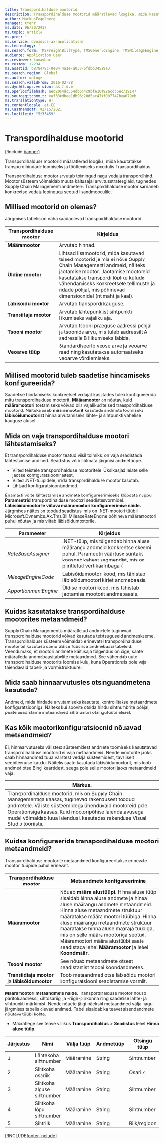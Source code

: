 ```yaml
---
title: Transpordihalduse mootorid
description: Transpordihalduse mootorid määratlevad loogika, mida kasutatakse transpordihindade loomiseks ja töötlemiseks moodulis Transpordihaldus.
author: MarkusFogelberg
manager: tfehr
ms.date: 06/20/2017
ms.topic: article
ms.prod: ''
ms.service: dynamics-ax-applications
ms.technology: ''
ms.search.form: TMSFreightBillType, TMSGenericEngine, TMSMileageEngine, TMSRateEngine, TMSTransitTimeEngine, TMSZoneEngine, TMSFreightBillTypeAssignment, TMSZoneMaster, TMSEngineParameters
audience: Application User
ms.reviewer: kamaybac
ms.custom: 12234
ms.assetid: b878478c-0e04-4a1e-a037-6fdbb345a9a3
ms.search.region: Global
ms.author: mafoge
ms.search.validFrom: 2016-02-28
ms.dyn365.ops.version: AX 7.0.0
ms.openlocfilehash: aed20a4dc554db5d4c9bfe10992accc6ec719147
ms.sourcegitcommit: eaf330dbee1db96c20d5ac479f007747bea079eb
ms.translationtype: HT
ms.contentlocale: et-EE
ms.lasthandoff: 02/15/2021
ms.locfileid: "5233459"
---
```

# <a name="transportation-management-engines"></a>Transpordihalduse mootorid

[!include [banner](../includes/banner.md)]

Transpordihalduse mootorid määratlevad loogika, mida kasutatakse transpordihindade loomiseks ja töötlemiseks moodulis Transpordihaldus. 

Transpordihalduse mootor arvutab toimingud nagu vedaja transpordihind. Mootorisüsteem võimaldab muuta käitusajal arvutusstrateegiaid, tuginedes Supply Chain Managementi andmetele. Transpordihalduse mootor sarnaneb konkreetse vedaja lepinguga seotud lisandmoodulile.

## <a name="what-engines-are-available"></a>Millised mootorid on olemas?
Järgmises tabelis on näha saadaolevad transpordihalduse mootorid.

| Transpordihalduse mootor | Kirjeldus                                                                                                                                                                                                                                                                                                                 |
|----------------------------------|-----------------------------------------------------------------------------------------------------------------------------------------------------------------------------------------------------------------------------------------------------------------------------------------------------------------------------|
| **Määramootor**                  | Arvutab hinnad.                                                                                                                                                                                                                                                                                                           |
| **Üldine mootor**               | Lihtsad lisamootorid, mida kasutavad teised mootorid ja mis ei nõua Supply Chain Managementi andmeid, näiteks jaotamise mootor. Jaotamise mootoreid kasutatakse transpordi lõplike kulude vähendamiseks konkreetsete tellimuste ja ridade põhjal, mis põhinevad dimensioonidel (nt maht ja kaal). |
| **Läbisõidu mootor**               | Arvutab transpordi kauguse.                                                                                                                                                                                                                                                                                     |
| **Transiitaja mootor**          | Arvutab lähtepunktist sihtpunkti liikumiseks vajaliku aja.                                                                                                                                                                                                                                       |
| **Tsooni mootor**                  | Arvutab tsooni praeguse aadressi põhjal ja tsoonide arvu, mis tuleb aadressilt A aadressile B liikumiseks läbida.                                                                                                                                                                    |
| **Veoarve tüüp**            | Standardiseerib veose arve ja veoarve read ning kasutatakse automaatseks veoarve võrdlemiseks.                                                                                                                                                                                                                |


<a name="what-engines-must-be-configured-to-rate-a-shipment"></a>Millised mootorid tuleb saadetise hindamiseks konfigureerida?
---------------------------------------------------

Saadetise hindamiseks konkreetset vedajat kasutades tuleb konfigureerida mitu transpordihalduse mootorit. **Määramootor** on nõutav, kuid **määramootori**  toetamiseks võivad olla vajalikud teised transpordihalduse mootorid. Näiteks saab **määramootorit** kasutada andmete toomiseks **läbisõidumootorist** hinna arvutamiseks lähte- ja sihtpunkti vahelise kauguse alusel.

## <a name="whats-required-to-initialize-a-transportation-management-engine"></a>Mida on vaja transpordihalduse mootori lähtestamiseks?
Et transpordihalduse mootor teatud viisil toimiks, on vaja seadistada lähtestamise andmed. Seadistus võib hõlmata järgmisi andmetüüpe.
-   Viited teistele transpordihalduse mootoritele. Üksikasjad leiate selle jaotise konfiguratsiooninäitest.
-   Viited .NET-tüüpidele, mida transpordihalduse mootor kasutab.
-   Lihtsad konfiguratsiooniandmed.

Enamasti võite lähtestamise andmete konfigureerimiseks klõpsata nuppu **Parameetrid** transpordihalduse mootori seadistusvormidel. **Läbisõidumootorile viitava määramootori konfigureerimise näide.** Järgmises näites on toodud seadistus, mis on .NET-mootori tüübil Microsoft.Dynamics.Ax.Tms.Bll.MileageRateEngine põhineva määramootori puhul nõutav ja mis viitab läbisõidumootorile.

|          Parameeter           |                                                                                  Kirjeldus                                                                                  |
|------------------------------|-------------------------------------------------------------------------------------------------------------------------------------------------------------------------------|
|  <em>RateBaseAssigner</em>   | .NET-tüüp, mis tõlgendab hinna aluse määrangu andmeid konkreetse skeemi puhul. Parameetri väärtuse süntaks koosneb kahest segmendist, mis on piiritletud vertikaalribaga ( |
|  <em>MileageEngineCode</em>  |                       Läbisõidumootori kood, mis tähistab läbisõidumootori kirjet andmebaasis.                        |
| <em>ApportionmentEngine</em> |                        Üldise mootori kood, mis tähistab jaotamise mootorit andmebaasis.                        |

<a name="how-is-metadata-used-in-transportation-management-engines"></a>Kuidas kasutatakse transpordihalduse mootorites metaandmeid?
----------------------------------------------------------

Supply Chain Managementis määratletud andmetele tuginevad transpordihalduse mootorid võivad kasutada teistsuguseid andmeskeeme. Transpordihalduse süsteem võimaldab erinevatel transpordihalduse mootoritel kasutada samu üldise füüsilise andmebaasi tabeleid. Veendumaks, et mootori andmete käitusaja tõlgendus on õige, saate määratleda andmebaasitabelite metaandmed. See vähendab uute transpordihalduse mootorite loomise kulu, kuna Operationsis pole vaja täiendavaid tabeli- ja vormistruktuure.

## <a name="what-can-be-used-as-search-data-in-rate-calculations"></a>Mida saab hinnaarvutustes otsinguandmetena kasutada?
Andmeid, mida hindade arvutamiseks kasutate, kontrollitakse metaandmete konfiguratsiooniga. Näiteks kui soovite otsida hindu sihtnumbrite põhjal, peate seadistama metaandmed sihtnumbri otsingutüübi alusel.

## <a name="do-all-engine-configurations-require-metadata"></a>Kas kõik mootorikonfiguratsioonid nõuavad metaandmeid?
Ei, hinnaarvutuseks välistest süsteemidest andmete toomiseks kasutatavad transpordihalduse mootorid ei vaja metaandmeid. Nende mootorite jaoks saab hinnaandmed tuua välistest vedaja süsteemidest, tavaliselt veebiteenuse kaudu. Näiteks saate kasutada läbisõidumootorit, mis toob andmed otse Bingi kaartidest, seega pole selle mootori jaoks metaandmeid vaja.

| **Märkus.**                                                                                                                                                                                                                                                                                                                                                                     |
|------------------------------------------------------------------------------------------------------------------------------------------------------------------------------------------------------------------------------------------------------------------------------------------------------------------------------------------------------------------------------|
| Transpordihalduse mootorid, mis on Supply Chain Managementiga kaasas, tuginevad rakendusest toodud andmetele. Väliste süsteemidega ühenduvaid mootoreid pole Operationsiga kaasas. Kuid mootoripõhise laiendatavusega mudel võimaldab luua laiendusi, kasutades rakenduse Visual Studio tööriistu. |

## <a name="how-do-i-configure-metadata-for-a-transportation-management-engine"></a>Kuidas konfigureerida transpordihalduse mootori metaandmeid?
Transpordihalduse mootorite metaandmed konfigureeritakse erinevate mootori tüüpide puhul erinevalt.

| Transpordihalduse mootor               | Metaandmete konfigureerimine                                                                                                                                                                                                                                                                                                                                                                                                                                               |
|------------------------------------------------|----------------------------------------------------------------------------------------------------------------------------------------------------------------------------------------------------------------------------------------------------------------------------------------------------------------------------------------------------------------------------------------------------------------------------------------------------------------------|
| **Määramootor**                                | Nõuab **määra alustüüpi**. Hinna aluse tüüp sisaldab hinna aluse andmete ja hinna aluse määrangu andmete metaandmeid. Hinna aluse metaandmete struktuur määratakse määra mootori tüübiga. Hinna aluse määrangu metaandmete struktuur määratakse hinna aluse määraja tüübiga, mis on selle määra mootoriga seotud. Määramootori määra alustüübi saate seadistada lehel **Määramootor** ja lehel **Koondmäär**. |
| **Tsooni mootor**                                | See nõuab metaandmete otsest seadistamist tsooni koondandmetes.                                                                                                                                                                                                                                                                                                                                                                                                          |
| **Transiidiaja mootor** ja **läbisõidumootor** | Toob metaandmed otse läbisõidu mootori konfiguratsiooni seadistamise vormilt.                                                                                                                                                                                                                                                                                                                                                                                  |

  **Määramootori metaandmete näide.** Transpordihalduse mootor nõuab päritoluaadressi, sihtosariigi ja -riigi/-piirkonna ning saadetise lähte- ja sihtpunkti märkimist. Nende nõuete järgi näeksid metaandmed välja nagu järgmises tabelis olevad andmed. Tabel sisaldab ka teavet sisendandmete nõutava tüübi kohta.
-   Määratlege see teave valikus **Transpordihaldus** &gt; **Seadistus** lehel **Hinna aluse tüüp**.

| Järjestus | Nimi                          | Välja tüüp | Andmetüüp | Otsingu tüüp    | Kohustuslik |
|----------|-------------------------------|------------|-----------|----------------|-----------|
| 1        | Lähtekoha sihtnumber            | Määramine | String    | Sihtnumber    | Valitud  |
| 2        | Sihtkoha osariik             | Määramine | String    | Osariik          |           |
| 3        | Sihtkoha alguse sihtnumber | Määramine | String    | Sihtnumber    | Valitud  |
| 4        | Sihtkoha lõpu sihtnumber   | Määramine | String    | Sihtnumber    | Valitud  |
| 5        | Sihtriik           | Määramine | String    | Riik/regioon |           |


[!INCLUDE[footer-include](../../includes/footer-banner.md)]